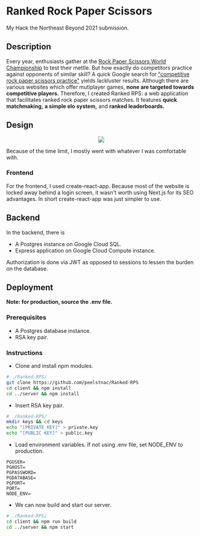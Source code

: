 # Ranked Rock Paper Scissors

My Hack the Northeast Beyond 2021 submission.

## Description

Every year, enthusiasts gather at the [Rock Paper Scissors World Championship](https://www.wrpsa.com/rock-paper-scissors-world-championship/) to test their mettle. But how exactly do competitors practice against opponents of similar skill? A quick Google search for ["competitive rock paper scissors practice"](https://www.google.com/search?q=competitive+rock+paper+scissors+practice&oq=competitive+rock+paper+scissors+practice) yields lackluster results. Although there are various websites which offer mutiplayer games, **none are targeted towards competitive players.** Therefore, I created Ranked RPS: a web application that facilitates ranked rock paper scissors matches. It features **quick matchmaking,** **a simple elo system,** and **ranked leaderboards.**

## Design

<p align="center">
  <img src="https://i.imgur.com/ow8yNlS.png">
</p>

Because of the time limit, I mostly went with whatever I was comfortable with.

### Frontend

For the frontend, I used create-react-app. Because most of the website is locked away behind a login screen, it wasn't worth using Next.js for its SEO advantages. In short create-react-app was just simpler to use.

## Backend

In the backend, there is

- A Postgres instance on Google Cloud SQL.
- Express application on Google Cloud Compute instance.

Authorization is done via JWT as opposed to sessions to lessen the burden on the database.

## Deployment

**Note: for production, source the .env file.**

### Prerequisites

- A Postgres database instance.
- RSA key pair.

### Instructions

- Clone and install npm modules.

```bash
# ./Ranked-RPS/
git clone https://github.com/peelstnac/Ranked-RPS
cd client && npm install
cd ../server && npm install
```

- Insert RSA key pair.

```bash
# ./Ranked-RPS/
mkdir keys && cd keys
echo "[PRIVATE_KEY]" > private.key
echo "[PUBLIC KEY]" > public.key
```

- Load environment variables. If not using .env file, set NODE_ENV to production.

```
PGUSER=
PGHOST=
PGPASSWORD=
PGDATABASE=
PGPORT=
PORT=
NODE_ENV=
```

- We can now build and start our server.

```bash
# ./Ranked-RPS/
cd client && npm run build
cd ../server && npm start
```
